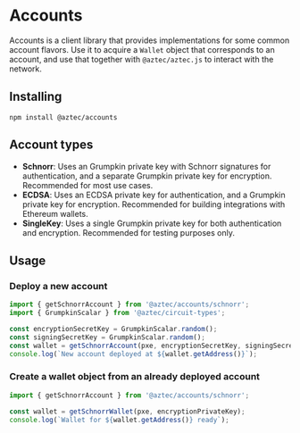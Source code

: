 # Accounts

Accounts is a client library that provides implementations for some common account flavors. Use it to acquire a `Wallet` object that corresponds to an account, and use that together with `@aztec/aztec.js` to interact with the network.

## Installing

```
npm install @aztec/accounts
```

## Account types

- **Schnorr**: Uses an Grumpkin private key with Schnorr signatures for authentication, and a separate Grumpkin private key for encryption. Recommended for most use cases.
- **ECDSA**: Uses an ECDSA private key for authentication, and a Grumpkin private key for encryption. Recommended for building integrations with Ethereum wallets.
- **SingleKey**: Uses a single Grumpkin private key for both authentication and encryption. Recommended for testing purposes only.

## Usage

### Deploy a new account

```typescript
import { getSchnorrAccount } from '@aztec/accounts/schnorr';
import { GrumpkinScalar } from '@aztec/circuit-types';

const encryptionSecretKey = GrumpkinScalar.random();
const signingSecretKey = GrumpkinScalar.random();
const wallet = getSchnorrAccount(pxe, encryptionSecretKey, signingSecretKey).waitDeploy();
console.log(`New account deployed at ${wallet.getAddress()}`);
```

### Create a wallet object from an already deployed account

```typescript
import { getSchnorrAccount } from '@aztec/accounts/schnorr';

const wallet = getSchnorrWallet(pxe, encryptionPrivateKey);
console.log(`Wallet for ${wallet.getAddress()} ready`);
```